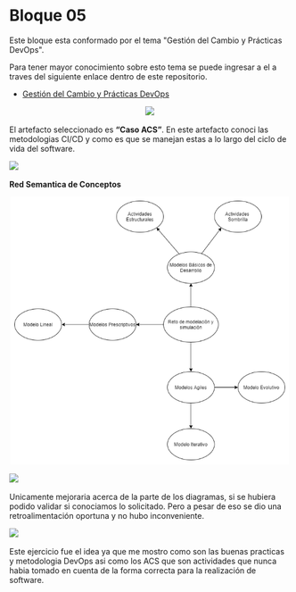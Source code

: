# Bloque 05

Este bloque esta conformado por el tema "Gestión del Cambio y Prácticas DevOps".

Para tener mayor conocimiento sobre esto tema se puede ingresar a el a traves del siguiente enlace dentro de este repositorio.
- <a href="https://github.com/srgiola/Portafolio_IngSoftware/tree/master/01%20-%20Introducci%C3%B3n%20a%20la%20Ingenier%C3%ADa%20de%20Software" 
    target=”_blank”>Gestión del Cambio y Prácticas DevOps</a>

<p align="center">
<img
    src="https://rgprincipal.com/es/wp-content/uploads/2019/07/DevOps-FAQ.jpg"
    width="400px"
/>
 </p>

El artefacto seleccionado es **“Caso ACS”**. En este artefacto conoci las metodologias CI/CD y como es que se manejan estas a lo largo del ciclo de vida del software. </br>

<p align="left">
<img
    src="https://www.docirs.cl/images/grafo_equivalente_logo_estructurado.jpg"
    width="75px"
/>

**Red Semantica de Conceptos**
<p align="center">
<img
    src="https://github.com/srgiola/Portafolio_IngSoftware/blob/v2.3.0/Bloque%2002/Red%20Semantica.png"
    width="500px"
/>

<p align="left">
<img
    src="https://blog.pro-optim.com/wp-content/uploads/noun_continuous-improvement_1326963.png"
    width="50px"
/>

Unicamente mejoraria acerca de la parte de los diagramas, si se hubiera podido validar si conociamos lo solicitado. Pero a pesar de eso se dio una retroalimentación oportuna y no hubo inconveniente.
 
 </p>
 <p align="left">
<img
    src="https://i.pinimg.com/564x/e9/3b/7c/e93b7c713430bf42f7c03aba0331bcb0.jpg"
    width="75px"
/>
 </p>
 
Este ejercicio fue el idea ya que me mostro como son las buenas practicas y metodologia DevOps asi como los ACS que son actividades que nunca habia tomado en cuenta de la forma correcta para la realización de software.
